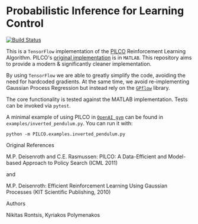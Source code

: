 # Probabilistic Inference for Learning Control
[![Build Status](https://travis-ci.org/nrontsis/PILCO.svg?branch=master)](https://travis-ci.org/nrontsis/PILCO)

This is a `TensorFlow` implementation of the [PILCO](https://ieeexplore.ieee.org/abstract/document/6654139/) Reinforcement Learning Algorithm. PILCO's [original implementation](http://mlg.eng.cam.ac.uk/pilco/) is in `MATLAB`. This repository aims to provide a modern \& significantly cleaner implementation.

By using `TensorFlow` we are able to greatly simplify the code, avoiding the need for hardcoded gradients. At the same time, we avoid re-implementing Gaussian Process Regression but instead rely on the [`GPflow`](https://github.com/GPflow/GPflow) library.

The core functionality is tested against the MATLAB implementation. Tests can be invoked via `pytest`.

A minimal example of using PILCO in [`OpenAI gym`](https://gym.openai.com) can be found in `examples/inverted_pendulum.py`. You can run it with:
```
python -m PILCO.examples.inverted_pendulum.py
```

Original References

M.P. Deisenroth and C.E. Rasmussen: PILCO: A Data-Efficient and Model-based Approach to Policy Search (ICML 2011) 

and

M.P. Deisenroth: Efficient Reinforcement Learning Using Gaussian Processes (KIT Scientific Publishing, 2010)

Authors 

Nikitas Rontsis, Kyriakos Polymenakos
